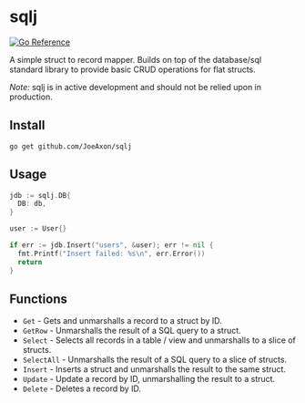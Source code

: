 # sqlj

[![Go Reference](https://pkg.go.dev/badge/github.com/JoeAxon/sqlj.svg)](https://pkg.go.dev/github.com/JoeAxon/sqlj)

A simple struct to record mapper. Builds on top of the database/sql standard library to provide basic CRUD operations for flat structs.

*Note:* sqlj is in active development and should not be relied upon in production.

## Install

```
go get github.com/JoeAxon/sqlj
```

## Usage

```go
jdb := sqlj.DB{
  DB: db,
}

user := User{}

if err := jdb.Insert("users", &user); err != nil {
  fmt.Printf("Insert failed: %s\n", err.Error())
  return
}
```

## Functions

- `Get` - Gets and unmarshalls a record to a struct by ID.
- `GetRow` - Unmarshalls the result of a SQL query to a struct.
- `Select` - Selects all records in a table / view and unmarshalls to a slice of structs.
- `SelectAll` - Unmarshalls the result of a SQL query to a slice of structs.
- `Insert` - Inserts a struct and unmarshalls the result to the same struct.
- `Update` - Update a record by ID, unmarshalling the result to a struct.
- `Delete` - Deletes a record by ID.
